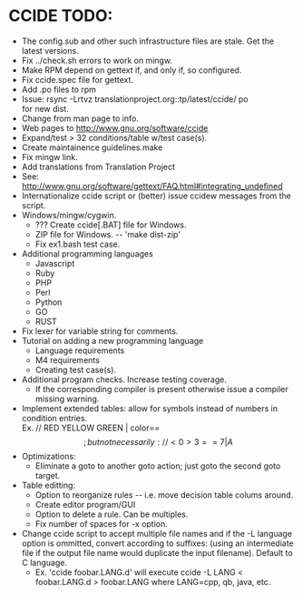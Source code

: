 # CCIDE TODO:
 * The config.sub and other such infrastructure files are stale. Get the latest versions.
 * Fix ../check.sh errors to work on mingw.
 * Make RPM depend on gettext if, and only if, so configured.
 * Fix ccide.spec file for gettext.
 * Add .po files to rpm 
 * Issue: rsync -Lrtvz  translationproject.org::tp/latest/ccide/  po   
			for new dist.
 * Change from man page to info. 
 * Web pages to http://www.gnu.org/software/ccide
 * Expand/test  > 32 conditions/table w/test case(s).
 * Create maintainence guidelines.make 
 * Fix mingw link.
 * Add translations from Translation Project
 * See:  http://www.gnu.org/software/gettext/FAQ.html#integrating_undefined
 * Internationalize ccide script or (better) issue ccidew messages from the script.
 * Windows/mingw/cygwin.
    * ??? Create ccide[.BAT] file for Windows.
    * ZIP file for Windows.  -- 'make dist-zip'
    * Fix ex1.bash test case.
 * Additional programming languages
    * Javascript
    * Ruby
    * PHP
    * Perl
    * Python
    * GO
    * RUST
 * Fix lexer for variable string for comments.
 * Tutorial on adding a new programming language
    * Language requirements
    * M4 requirements
    * Creating test case(s).
 * Additional program checks.  Increase testing coverage.
    * If the corresponding compiler is present
		   otherwise issue a compiler missing warning.
 * Implement extended tables: allow for symbols instead of numbers in condition entries.   
		Ex. // RED YELLOW GREEN | color==$$;  but not necessarily:  //  <0  >3   ==7  | A$$  
 * Optimizations:
    * Eliminate a goto to another goto action; just goto the second goto target.
 * Table editting:
    * Option to reorganize rules -- i.e.  move decision table colums around.
    * Create editor program/GUI
    * Option to delete a rule. Can be multiples.
    * Fix number of spaces for -x option. 
 * Change ccide script to accept multiple file names and if the -L language option is ommitted,
		    convert according to suffixes: (using an intermediate file if the output file name 
		    would duplicate the input filename).  Default to C language.
    * Ex.  'ccide foobar.LANG.d' will execute ccide -L LANG < foobar.LANG.d > foobar.LANG
			where LANG=cpp, qb, java, etc.

